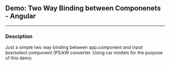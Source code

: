 ## Demo: Two Way Binding between Componenets - Angular
---
### Desciption
Just a simple two way binding between app.component and input box/select component (PS/kW converter. Using car models for the purpose of this demo.
